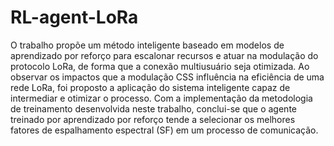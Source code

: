 # RL-agent-LoRa
O trabalho propõe um método inteligente baseado em modelos de aprendizado por reforço para escalonar recursos e atuar na modulação do protocolo LoRa, de forma que a conexão multiusuário seja otimizada.
Ao observar os impactos que a modulação CSS influência na eficiência de uma rede LoRa, foi proposto a aplicação do sistema inteligente capaz de intermediar e otimizar o processo. Com a implementação da metodologia de treinamento desenvolvida neste trabalho, conclui-se que o agente treinado por aprendizado por reforço tende a selecionar os melhores fatores de espalhamento espectral (SF) em um processo de comunicação.
